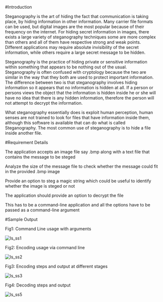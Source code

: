 #Introduction

Steganography is the art of hiding the fact that communication is taking place, by hiding information in other information. Many carrier file formats can be used, but digital images are the most popular because of their frequency on the internet. For hiding secret information in images, there exists a large variety of steganography techniques some are more complex than others and all of them have respective strong and weak points. Different applications may require absolute invisibility of the secret information, while others require a large secret message to be hidden.

 Steganography is the practice of hiding private or sensitive information within something that appears to be nothing out of the usual. Steganography is often confused with cryptology because the two are similar in the way that they both are used to protect important information. The difference between two is that steganography involves hiding information so it appears that no information is hidden at all. If a person or persons views the object that the information is hidden inside he or she will have no idea that there is any hidden information, therefore the person will not attempt to decrypt the information.

What steganography essentially does is exploit human perception, human senses are not trained to look for files that have information inside them, although this software is available that can do what is called Steganography. The most common use of steganography is to hide a file inside another file.

#Requirement Details

The application accepts an image file say .bmp along with a text file that contains the message to be steged

Analyze the size of the message file to check whether the message could fit in the provided .bmp image

Provide an option to steg a magic string which could be useful to identify whether the image is steged or not

The application should provide an option to decrypt the file

This has to be a command-line application and all the options have to be passed as a command-line argument

#Sample Output

Fig1: Command Line usage with arguments

![ls_ss1](https://github.com/sufiyanattar/Image-Steganography-using-LSB-Encoding-and-Decoding/assets/109298044/3beff9e8-fcfe-4a41-bcd3-af836ee009e1)

Fig2: Encoding usage via command line

![ls_ss2](https://github.com/sufiyanattar/Image-Steganography-using-LSB-Encoding-and-Decoding/assets/109298044/935da7c2-80a4-4787-9fe7-d404de24eb1c)

Fig3: Encoding steps and output at different stages

![ls_ss3](https://github.com/sufiyanattar/Image-Steganography-using-LSB-Encoding-and-Decoding/assets/109298044/fa391c77-5b72-4757-9530-191b2fe5d0dd)

Fig4: Decoding steps and output

![ls_ss5](https://github.com/sufiyanattar/Image-Steganography-using-LSB-Encoding-and-Decoding/assets/109298044/4cd71012-9fdc-438b-b155-5f670897c6ed)
